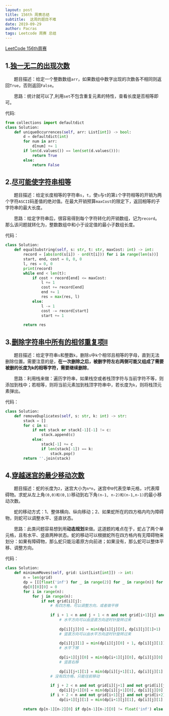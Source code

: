 ```yaml
---
layout: post
title: 156th 周赛总结
subtitle:  这周的题目不难
date: 2019-09-29
author: Pacras
tags: Leetcode 周赛 总结
---
```


[LeetCode 156th周赛](https://leetcode-cn.com/contest/weekly-contest-156)

## 1.[独一无二的出现次数](https://leetcode-cn.com/contest/weekly-contest-156/problems/unique-number-of-occurrences/)
&nbsp; &nbsp; &nbsp; &nbsp;题目描述：给定一个整数数组`arr`，如果数组中数字出现的次数各不相同则返回`True`，否则返回`False`。

&nbsp; &nbsp; &nbsp; &nbsp;思路：统计就可以了,利用`set`不包含重复元素的特性，查看长度是否相等即可。

代码:

```python
from collections import defaultdict
class Solution:
    def uniqueOccurrences(self, arr: List[int]) -> bool:
        d = defaultdict(int)
        for num in arr:
            d[num] += 1
        if len(d.values()) == len(set(d.values())):
            return True
        else:
            return False

```


## 2.[尽可能使字符串相等](https://leetcode-cn.com/contest/weekly-contest-156/problems/get-equal-substrings-within-budget/)
&nbsp; &nbsp; &nbsp; &nbsp;题目描述：给定长度相等的字符串`s`，`t`，使`s`与`t`的第`i`个字符相等的开销为两个字符`ASCII`码差值的绝对值。在最大开销预算`maxCost`的限定下，返回相等的子字符串的最大长度。

&nbsp; &nbsp; &nbsp; &nbsp;思路：给定字符串后，很容易得到每个字符转化的开销数组，记为`record`。那么该问题就转化为，整数数组中和小于设定值的最小子数组长度。

代码：

```python
class Solution:
    def equalSubstring(self, s: str, t: str, maxCost: int) -> int:
        record = [abs(ord(s[i]) - ord(t[i])) for i in range(len(s))]
        start, end, cost = 0, 0, 0
        l, res = 0, 0
        print(record)
        while end < len(t):
            if cost + record[end] <= maxCost:
                l += 1
                cost += record[end]
                end += 1
                res = max(res, l)
            else:
                l -= 1
                cost -= record[start]
                start += 1
            
        return res
```

## 3.[删除字符串中所有的相邻重复项II](https://leetcode-cn.com/contest/weekly-contest-156/problems/remove-all-adjacent-duplicates-in-string-ii/)
&nbsp; &nbsp; &nbsp; &nbsp;题目描述：给定字符串`s`和整数`k`，删除`s`中`k`个相邻且相等的字母，直到无法删除位置。需要注意的是，**在一次删除之后，被删字符左右两侧可能又组成了需要被删的长度为k的相等字符，需要继续删除**。

&nbsp; &nbsp; &nbsp; &nbsp;思路：利用栈来做：遍历字符串，如果栈空或者栈顶字符与当前字符不等，则添加到栈中；若相等，则将当前元素加到栈顶字符串中，若长度为`k`，则将栈顶元素弹出。

代码：

```Python
class Solution:
    def removeDuplicates(self, s: str, k: int) -> str:
        stack = []
        for c in s:
            if not stack or stack[-1][-1] != c:
                stack.append(c)
            else:
                stack[-1] += c
                if len(stack[-1]) == k:
                    stack.pop()
        return ''.join(stack)
```

## 4.[穿越迷宫的最少移动次数](https://leetcode-cn.com/contest/weekly-contest-156/problems/minimum-moves-to-reach-target-with-rotations/)
&nbsp; &nbsp; &nbsp; &nbsp;题目描述：蛇的长度为`2`，迷宫大小为`n*n`，迷宫中`0`代表空单元格，`1`代表障碍物。求蛇从左上角`(0,0)和(0,1)`移动到右下角`(n-1, n-2)和(n-1,n-1)`的最小移动次数。

&nbsp; &nbsp; &nbsp; &nbsp;蛇的移动方式：1、整体横向、纵向移动；2、如果蛇所在的四方格内均为障碍物，则蛇可以调整水平、竖直状态。

&nbsp; &nbsp; &nbsp; &nbsp;思路：此类问题容易想到用**动态规划**来做。这道题的难点在于，蛇占了两个单元格，且有水平、竖直两种状态。蛇的移动可以根据蛇所在四方格内有无障碍物来划分：如果有障碍物，那么蛇只能沿着原方向前进；如果没有，那么蛇可以整体平移、调整方向。

代码：

```python
class Solution:
    def minimumMoves(self, grid: List[List[int]]) -> int:
        n = len(grid)
        dp = [[[float('inf') for _ in range(2)] for _ in range(n)] for _ in range(n)]
        dp[0][0][0] = 0
        for i in range(n):
            for j in range(n):
                if not grid[i][j]:
                    # 有四方格，可以调整方向，或者做平移
                    
                    if i + 1 < n and j + 1 < n and not grid[i+1][j] and not grid[i][j+1] and not grid[i+1][j+1]:
                        # 水平方向可以由竖直方向逆时针旋转过来
                        
                        dp[i][j][0] = min(dp[i][j][0], dp[i][j][1]+1)
                        # 竖直方向可以由水平方向逆时针旋转过来
                        
                        dp[i][j][1] = min(dp[i][j][0] + 1, dp[i][j][1])
                        # 水平下移
                        
                        dp[i+1][j][0] = min(dp[i+1][j][0], dp[i][j][0] + 1)
                        # 竖直右移
                        
                        dp[i][j+1][1] = min(dp[i][j+1][1], dp[i][j][1] + 1)
                    # 没有四方格，只能往前移动
                    
                    if j + 2 < n and not grid[i][j+1] and not grid[i][j+2]:
                        dp[i][j+1][0] = min(dp[i][j+1][0], dp[i][j][0] + 1)
                    if i + 2 < n and not grid[i+1][j] and not grid[i+2][j]:
                        dp[i+1][j][1] = min(dp[i+1][j][1], dp[i][j][1] + 1)
                      
        return dp[n-1][n-2][0] if dp[n-1][n-2][0] != float('inf') else -1
        
```


